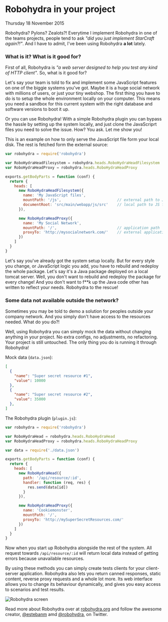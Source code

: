 # Robohydra in your project
Thursday 18 November 2015

Robohydra? Pylons? Zealots?! Everytime I implement Robohydra in one of the teams projects, people tend to ask _"did you just implement StarCraft again?!"_. And I have to admit, I've been using Robohydra **a lot** lately.


### What is it? What is it good for?

First of all, Robohydra is _"a web server designed to help you test any kind of HTTP client"_. So, what is it good for?

Let's say your team is told to fix and implement some JavaScript features on one of the biggie systems you've got. Maybe it is a huge social network with millions of users, or just your tiny webshop. The first thing you have to do is to setup the whole environment locally on your computer. This means you need a sandbox for this current system with the right database and software versions to boot it up.

Or you can use Robohydra! With a simple Robohydra plugin you can bypass the hassle by setting up the system locally, and just clone the JavaScriprt files you need to solve the issue. How? You ask. Let me show you!


This is an example on how to only serve the JavaScript file form your local disk. The rest is fetched form the external source:

```javascript
var robohydra = require('robohydra')

var RoboHydraHeadFilesystem = robohydra.heads.RoboHydraHeadFilesystem
var RoboHydraHeadProxy = robohydra.heads.RoboHydraHeadProxy

exports.getBodyParts = function (conf) {
  return {
    heads: [
      new RoboHydraHeadFilesystem({
        name: 'My JavaScript files',
        mountPath: '/js',                         // external path to JS files
        documentRoot: 'src/main/webapp/js/src'    // local path to JS files
      }),

      new RoboHydraHeadProxy({
        name: 'My Social Network',
        mountPath: '/',                           // application path
        proxyTo: 'http://mysocialnetwork.com/'    // external application
      })
    ]
  }
}

```

Let's say you've already got the system setup locally. But for every style you change, or JavaScript logic you add, you have to rebuild and redeploy the whole package. Let's say it's a Java package deployed on a local tomcat server. Well, you don't want to rebuild and redeploy the package for every change! And you don't want to f**k up the Java code other has written to reflect your needs. Robohydra to the rescue!



### Some data not available outside the network?

Sometimes you may be told to demo a solution for peoples outside your company network. And you simply don't have access to the resources needed. What do you do?!

Well, using Robohydra you can simply mock the data without changing anything in your project. No extra configs, no adjustments, no refactoring. Your project is still untouched. The only thing you do is running it through Robohydra!


Mock data (`data.json`):
```json
[
  {
    "name": "Super secret resource #1",
    "value": 10000
  },
  {
    "name": "Super secret resource #2",
    "value": 35000
  },
]
```

The Robohydra plugin (`plugin.js`):

```javascript
var robohydra = require('robohydra')

var RoboHydraHead = robohydra.heads.RoboHydraHead
var RoboHydraHeadProxy = robohydra.heads.RoboHydraHeadProxy

var data = require('./data.json')

exports.getBodyParts = function (conf) {
  return {
    heads: [
      new RoboHydraHead({
        path: '/api/resource/:id',
        handler: function (req, res) {
          res.send(data[id])
        }
      }),

      new RoboHydraHeadProxy({
        name: 'Cookiemonster',
        mountPath: '/',
        proxyTo: 'http://mySuperSecretResources.com/'
      })
    ]
  }
}
```

Now when you start up Robohydra alongside the rest of the system. All request towards `/api/resource/:id` will return local data instead of getting errors because unavailable resources.

By using these methods you can simply create tests clients for your client-server application. Robohydra also lets you return canned responses, static content, reverse proxy requests and a whole lot more. Its web interface allows you to change its behaviour dynamically, and gives you easy access to scenarios and test results.

![Robohydra screen](http://tmn.io/img/robohydra_screen.png)

Read more about Robohydra over at [robohydra.org](http://robohydra.org/) and follow the awesome creator, [@estebanm](https://twitter.com/estebanm) amd [@robohydra](https://twitter.com/robohydra), on Twitter.
